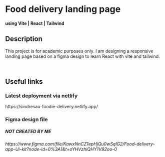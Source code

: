<h1>Food delivery landing page</h1>
<h4>using Vite | React | Tailwind</h4>

<h2>Description</h2>
<p>
This project is for academic purposes only. I am designing a responsive landing page based on a figma design to learn React with vite and tailwind.
</p>

<br>

<h2>Useful links</h2>
<h3>Latest deployment via netlify</h3>
https://sindresau-foodie-delivery.netlify.app/

<br>

<h3>Figma design file</h3>
<h5><i>NOT CREATED BY ME<i></h5>
https://www.figma.com/file/KawxNnCZ1epHjQu0wSqlG2/Food-delivery-app-Ui-kit?node-id=0%3A1&t=oYHVzhiQHY1V92oo-0
